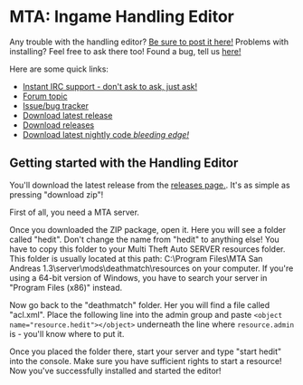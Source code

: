 MTA: Ingame Handling Editor
=====

Any trouble with the handling editor? [Be sure to post it here!](http://forum.mtasa.com/viewtopic.php?f=108&t=30494 "Forum topic") Problems with installing? Feel free to ask there too! Found a bug, tell us [here!](https://github.com/hedit/hedit/issues)

Here are some quick links:
* [Instant IRC support - don't ask to ask, just ask!](http://mibbit.com/#mta@irc.gtanet.com)
* [Forum topic](http://forum.mtasa.com/viewtopic.php?f=108&t=30494)
* [Issue/bug tracker](https://github.com/Deltanic/hedit/issues)
* [Download latest release](https://github.com/Deltanic/hedit/releases/download/v2.0-beta.2/hedit-beta_rc2-r164.zip)
* [Download releases](https://github.com/Deltanic/hedit/releases)
* [Download latest nightly code *bleeding edge!*](https://github.com/Deltanic/hedit/archive/master.zip)

Getting started with the Handling Editor
-------
You'll download the latest release from the [releases page.](https://github.com/hedit/hedit/releases). It's as simple as pressing "download zip"!

First of all, you need a MTA server.

Once you downloaded the ZIP package, open it. Here you will see a folder called "hedit". Don't change the name from "hedit" to anything else! You have to copy this folder to your Multi Theft Auto SERVER resources folder. This folder is usually located at this path:
C:\Program Files\MTA San Andreas 1.3\server\mods\deathmatch\resources on your computer.
If you're using a 64-bit version of Windows, you have to search your server in "Program Files (x86)" instead.

Now go back to the "deathmatch" folder. Her you will find a file called "acl.xml". Place the following line into the admin group and paste `<object name="resource.hedit"></object>` underneath the line where `resource.admin` is - you'll know where to put it.

Once you placed the folder there, start your server and type "start hedit" into the console. Make sure you have sufficient rights to start a resource! Now you've successfully installed and started the editor!


